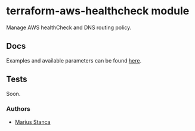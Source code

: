 # terraform-aws-healthcheck module

Manage AWS healthCheck and DNS routing policy.

## Docs

Examples and available parameters can be found [here](docs/).

## Tests

Soon.

### Authors

* [Marius Stanca](mailto:marius.stanca@idemia.com)
